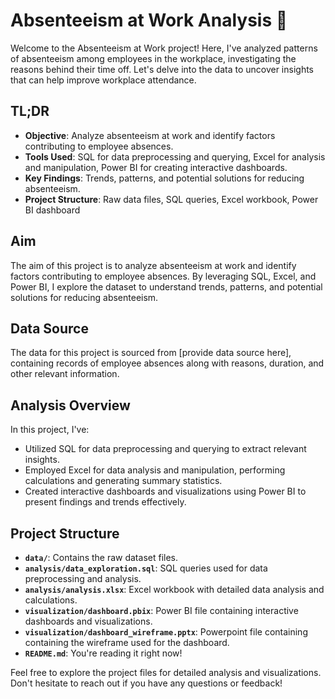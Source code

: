 # Absenteeism at Work Analysis 🏢

Welcome to the Absenteeism at Work project! Here, I've analyzed patterns of absenteeism among employees in the workplace, investigating the reasons behind their time off. Let's delve into the data to uncover insights that can help improve workplace attendance.

## TL;DR

- **Objective**: Analyze absenteeism at work and identify factors contributing to employee absences.
- **Tools Used**: SQL for data preprocessing and querying, Excel for analysis and manipulation, Power BI for creating interactive dashboards.
- **Key Findings**: Trends, patterns, and potential solutions for reducing absenteeism.
- **Project Structure**: Raw data files, SQL queries, Excel workbook, Power BI dashboard

## Aim

The aim of this project is to analyze absenteeism at work and identify factors contributing to employee absences. By leveraging SQL, Excel, and Power BI, I explore the dataset to understand trends, patterns, and potential solutions for reducing absenteeism.

## Data Source

The data for this project is sourced from [provide data source here], containing records of employee absences along with reasons, duration, and other relevant information.

## Analysis Overview

In this project, I've:

- Utilized SQL for data preprocessing and querying to extract relevant insights.
- Employed Excel for data analysis and manipulation, performing calculations and generating summary statistics.
- Created interactive dashboards and visualizations using Power BI to present findings and trends effectively.

## Project Structure

- **`data/`**: Contains the raw dataset files.
- **`analysis/data_exploration.sql`**: SQL queries used for data preprocessing and analysis.
- **`analysis/analysis.xlsx`**: Excel workbook with detailed data analysis and calculations.
- **`visualization/dashboard.pbix`**: Power BI file containing interactive dashboards and visualizations.
- **`visualization/dashboard_wireframe.pptx`**: Powerpoint file containing containing the wireframe used for the dashboard.
- **`README.md`**: You're reading it right now!

Feel free to explore the project files for detailed analysis and visualizations. Don't hesitate to reach out if you have any questions or feedback!